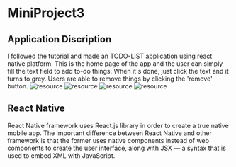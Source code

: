 # MiniProject3
## Application Discription
I followed the tutorial and made an TODO-LIST application using react native platform. 
This is the home page of the app and the user can simply fill the text field to add to-do things. When it's done, just click the text and it turns to grey. Users are able to remove things by clicking the 'remove' button.
![resource](https://github.com/qinghan531/MiniProject3/blob/master/Home%20page.png)
![resource](https://github.com/qinghan531/MiniProject3/blob/master/Add.png)
![resource](https://github.com/qinghan531/MiniProject3/blob/master/Added.png)
![resource](https://github.com/qinghan531/MiniProject3/blob/master/Remove.png)

## React Native
React Native framework uses React.js library in order to create a true native mobile app. The important difference between
React Native and other framework is that the former uses native components instead of web components to create the user interface, along with JSX — a syntax that is used to embed XML with JavaScript.
